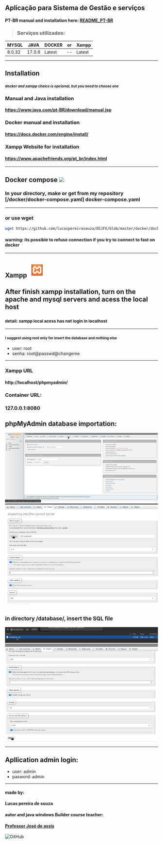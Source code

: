 ## Aplicação para Sistema de Gestão e serviços

#### PT-BR manual and installation here: <a href="readme_pt-br/">README_PT-BR</a>

> ### Serviços utilizados:
| MYSQL  | JAVA   | DOCKER | or | Xampp |
|--------|--------|--------| -- | ----- |
| 8.0.32 | 17.0.6 | Latest | -- | Latest |
____________________________
## Installation
##### <small> docker and xampp choice is opcional, but you need to choose one </small>

### Manual and Java installation
#### https://www.java.com/pt-BR/download/manual.jsp


### Docker manual and installation
#### https://docs.docker.com/engine/install/
### Xampp Website for installation
#### https://www.apachefriends.org/pt_br/index.html
____
## Docker compose <a href="https://hub.docker.com/"><img src="https://img.icons8.com/?size=256&id=22813&format=png" height=50px></img></a>
### In your directory, make or get from my repository [/docker/docker-compose.yaml] docker-compose.yaml
_____
### or use wget
```bash
wget https://github.com/lucaspereirasouza/OSJFX/blob/master/docker/docker-compose.yaml
```

#### warning: its possible to refuse connection if you try to connect to fast on docker
___
## Xampp <a href="https://www.apachefriends.org/pt_br/index.html"><img src="/imgReadme/xamppIcon.png" height=50px></img></a>
## After finish xampp installation, turn on the apache and mysql servers and acess the local host 
### <small>detail: xampp local acess has not login in localhost</small>
____

#### <small> I suggest using root only for insert the database and nothing else </small>
- user: root
- senha: root@passwd@changeme
____
### Xampp URL
#### http://localhost/phpmyadmin/

### Container URL:
### 127.0.0.1:8080
## phpMyAdmin database importation:
![browse](imgReadme/importPage.png)
![browse](imgReadme/browse.png)
## <small> in directory /database/, insert the SQL file </small>
![browse](imgReadme/database.png)
![browse](imgReadme/import.png)
____
## Apllication admin login:
- user: admin
- pasword: admin

____
#### made by:
#### Lucas pereira de souza

#### autor and java windows Builder course teacher:
#### <a href="https://github.com/professorjosedeassis">Professor José de assis</a>
![GitHub](https://img.shields.io/github/license/lucaspereirasouza/SistemaOS)

